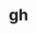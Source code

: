 ---
title: "gh"
layout: cache
categories: [package, develop]
meta: {"compilers": ["gcc@10.2.1", "gcc@7.5.0", "none"], "num_specs": 36, "num_specs_by_stack": {"developer-tools": 4, "developer-tools-aarch64-linux-gnu": 11, "developer-tools-darwin": 10, "developer-tools-manylinux2014": 1, "developer-tools-x86_64_v3-linux-gnu": 10, "root": 36}, "oss": ["centos7", "rhel8", "sequoia", "ubuntu18.04"], "platforms": ["darwin", "linux"], "stacks": ["developer-tools", "developer-tools-aarch64-linux-gnu", "developer-tools-darwin", "developer-tools-manylinux2014", "developer-tools-x86_64_v3-linux-gnu", "root"], "targets": ["aarch64", "x86_64_v3"], "versions": ["2.49.2", "2.50.0", "2.63.2", "2.69.0"]}
spec_details: [{"compiler": "none", "hash": "3evb2m2dgrv6kfqpheqncxb2mk6uqv2d", "os": "rhel8", "platform": "linux", "size": "-", "stacks": ["developer-tools-aarch64-linux-gnu", "root"], "target": "aarch64", "variants": ["build_system=go"], "versions": ["2.63.2"]}, {"compiler": "none", "hash": "3ldzlmcatnzjqhz6cgogyuqjukd5tro5", "os": "centos7", "platform": "linux", "size": "-", "stacks": ["developer-tools-x86_64_v3-linux-gnu", "root"], "target": "x86_64_v3", "variants": ["build_system=go"], "versions": ["2.63.2"]}, {"compiler": "none", "hash": "4tq7qolxvcr3dr6kmlwfitlsicsupebf", "os": "sequoia", "platform": "darwin", "size": "-", "stacks": ["developer-tools-darwin", "root"], "target": "aarch64", "variants": ["build_system=go"], "versions": ["2.69.0"]}, {"compiler": "none", "hash": "5nsfjwi5q46l6un5yzdyydneaxqw6g2c", "os": "rhel8", "platform": "linux", "size": "-", "stacks": ["developer-tools-aarch64-linux-gnu", "root"], "target": "aarch64", "variants": ["build_system=go"], "versions": ["2.63.2"]}, {"compiler": "none", "hash": "5w4hmsj7nljsw7vqt65oiabhzizanrw3", "os": "sequoia", "platform": "darwin", "size": "-", "stacks": ["developer-tools-darwin", "root"], "target": "aarch64", "variants": ["build_system=go"], "versions": ["2.69.0"]}, {"compiler": "none", "hash": "6ag4kj4fdly2ljn2f3r2rv2xnhc5bw25", "os": "sequoia", "platform": "darwin", "size": "-", "stacks": ["developer-tools-darwin", "root"], "target": "aarch64", "variants": ["build_system=go"], "versions": ["2.63.2"]}, {"compiler": "none", "hash": "6ujy3pwsk4v2axpea4a4kbcbzj4qzm2c", "os": "rhel8", "platform": "linux", "size": "-", "stacks": ["developer-tools-aarch64-linux-gnu", "root"], "target": "aarch64", "variants": ["build_system=go"], "versions": ["2.69.0"]}, {"compiler": "gcc@7.5.0", "hash": "cr43xjzckgq7ukkjkfdmz5svytjyh4wm", "os": "ubuntu18.04", "platform": "linux", "size": "-", "stacks": ["developer-tools", "root"], "target": "x86_64_v3", "variants": ["build_system=generic"], "versions": ["2.49.2"]}, {"compiler": "none", "hash": "fvc22xwobynfxpcslhq3zlx3zoilct62", "os": "rhel8", "platform": "linux", "size": "-", "stacks": ["developer-tools-aarch64-linux-gnu", "root"], "target": "aarch64", "variants": ["build_system=go"], "versions": ["2.63.2"]}, {"compiler": "none", "hash": "ga6r5awmbtfvfznro3rhfbuplbipiqrq", "os": "sequoia", "platform": "darwin", "size": "-", "stacks": ["developer-tools-darwin", "root"], "target": "aarch64", "variants": ["build_system=go"], "versions": ["2.69.0"]}, {"compiler": "gcc@10.2.1", "hash": "gh4pz4ypbyo3okaj7c7g2dcmqj36kz7n", "os": "centos7", "platform": "linux", "size": "-", "stacks": ["developer-tools-manylinux2014", "root"], "target": "x86_64_v3", "variants": ["build_system=go"], "versions": ["2.63.2"]}, {"compiler": "none", "hash": "h4w6xhmf3iwy3pmclcdqh6frjtxsauyt", "os": "centos7", "platform": "linux", "size": "-", "stacks": ["developer-tools-x86_64_v3-linux-gnu", "root"], "target": "x86_64_v3", "variants": ["build_system=go"], "versions": ["2.63.2"]}, {"compiler": "none", "hash": "hcnuo7u3si2mb625bfe3qmxiczfufum5", "os": "centos7", "platform": "linux", "size": "-", "stacks": ["developer-tools-x86_64_v3-linux-gnu", "root"], "target": "x86_64_v3", "variants": ["build_system=go"], "versions": ["2.63.2"]}, {"compiler": "none", "hash": "hpuottrrnl7zby2vcu2yxjbr2zak2aaa", "os": "centos7", "platform": "linux", "size": "-", "stacks": ["developer-tools-x86_64_v3-linux-gnu", "root"], "target": "x86_64_v3", "variants": ["build_system=go"], "versions": ["2.63.2"]}, {"compiler": "none", "hash": "iksp3k57wa7u5suwjc62ilm2gwpazyr5", "os": "centos7", "platform": "linux", "size": "-", "stacks": ["developer-tools-x86_64_v3-linux-gnu", "root"], "target": "x86_64_v3", "variants": ["build_system=go"], "versions": ["2.69.0"]}, {"compiler": "none", "hash": "j4m6hhgdqke46v27ecgsbhiuclnu7glq", "os": "rhel8", "platform": "linux", "size": "-", "stacks": ["developer-tools-aarch64-linux-gnu", "root"], "target": "aarch64", "variants": ["build_system=go"], "versions": ["2.69.0"]}, {"compiler": "none", "hash": "jtwg5sfuemadk3riw7ujxl4mfs3lh2sz", "os": "sequoia", "platform": "darwin", "size": "-", "stacks": ["developer-tools-darwin", "root"], "target": "aarch64", "variants": ["build_system=go"], "versions": ["2.63.2"]}, {"compiler": "gcc@7.5.0", "hash": "k2ar6ublknkzjqydqz4lbi4tn3uy55rq", "os": "ubuntu18.04", "platform": "linux", "size": "-", "stacks": ["developer-tools", "root"], "target": "x86_64_v3", "variants": ["build_system=generic"], "versions": ["2.50.0"]}, {"compiler": "none", "hash": "kj3mfbmayjqtex6znfdvwxhekttgfcoa", "os": "rhel8", "platform": "linux", "size": "-", "stacks": ["developer-tools-aarch64-linux-gnu", "root"], "target": "aarch64", "variants": ["build_system=go"], "versions": ["2.69.0"]}, {"compiler": "none", "hash": "l4swzyfs26ckdqokqmmb5kfkb6tc7niv", "os": "rhel8", "platform": "linux", "size": "-", "stacks": ["developer-tools-aarch64-linux-gnu", "root"], "target": "aarch64", "variants": ["build_system=go"], "versions": ["2.63.2"]}, {"compiler": "none", "hash": "l7xxufohg7tmxuw7obcoyitjzohhfiqr", "os": "rhel8", "platform": "linux", "size": "-", "stacks": ["developer-tools-aarch64-linux-gnu", "root"], "target": "aarch64", "variants": ["build_system=go"], "versions": ["2.63.2"]}, {"compiler": "none", "hash": "lno2rwlbd5w2glblkxt3evdfwq3j7uh3", "os": "sequoia", "platform": "darwin", "size": "-", "stacks": ["developer-tools-darwin", "root"], "target": "aarch64", "variants": ["build_system=go"], "versions": ["2.63.2"]}, {"compiler": "none", "hash": "m2gglbehav3ah6u7whieltqumbm6kng4", "os": "centos7", "platform": "linux", "size": "-", "stacks": ["developer-tools-x86_64_v3-linux-gnu", "root"], "target": "x86_64_v3", "variants": ["build_system=go"], "versions": ["2.63.2"]}, {"compiler": "gcc@7.5.0", "hash": "msawn7zfjlbk5nqbtdf2f5cd3e2epaxb", "os": "ubuntu18.04", "platform": "linux", "size": "-", "stacks": ["developer-tools", "root"], "target": "x86_64_v3", "variants": ["build_system=generic"], "versions": ["2.49.2"]}, {"compiler": "none", "hash": "nmr33cfln7qafsu7lsgsp2zw57uzudzj", "os": "sequoia", "platform": "darwin", "size": "-", "stacks": ["developer-tools-darwin", "root"], "target": "aarch64", "variants": ["build_system=go"], "versions": ["2.63.2"]}, {"compiler": "none", "hash": "oibjfwedei7oeggc5hiyeqo4s4sbg6r3", "os": "sequoia", "platform": "darwin", "size": "-", "stacks": ["developer-tools-darwin", "root"], "target": "aarch64", "variants": ["build_system=go"], "versions": ["2.63.2"]}, {"compiler": "none", "hash": "olvjkmxnjp266e2cfu7wj64feapsukj3", "os": "centos7", "platform": "linux", "size": "-", "stacks": ["developer-tools-x86_64_v3-linux-gnu", "root"], "target": "x86_64_v3", "variants": ["build_system=go"], "versions": ["2.63.2"]}, {"compiler": "none", "hash": "qkiooake2nifk3lb45qizeah553e5dha", "os": "centos7", "platform": "linux", "size": "-", "stacks": ["developer-tools-x86_64_v3-linux-gnu", "root"], "target": "x86_64_v3", "variants": ["build_system=go"], "versions": ["2.69.0"]}, {"compiler": "none", "hash": "que6ui3mnu43jsrurh6gw2hbwegdqapj", "os": "rhel8", "platform": "linux", "size": "-", "stacks": ["developer-tools-aarch64-linux-gnu", "root"], "target": "aarch64", "variants": ["build_system=go"], "versions": ["2.63.2"]}, {"compiler": "none", "hash": "unw5titlnjwbkr4kqwgvgegep6q4vfmy", "os": "rhel8", "platform": "linux", "size": "-", "stacks": ["developer-tools-aarch64-linux-gnu", "root"], "target": "aarch64", "variants": ["build_system=go"], "versions": ["2.63.2"]}, {"compiler": "none", "hash": "ve4daqf66v7yc6ezeohmfgy4worpfncu", "os": "rhel8", "platform": "linux", "size": "-", "stacks": ["developer-tools-aarch64-linux-gnu", "root"], "target": "aarch64", "variants": ["build_system=go"], "versions": ["2.63.2"]}, {"compiler": "none", "hash": "vn3mz2dsgqpdraroiwmo4xzw62r3xn5o", "os": "centos7", "platform": "linux", "size": "-", "stacks": ["developer-tools-x86_64_v3-linux-gnu", "root"], "target": "x86_64_v3", "variants": ["build_system=go"], "versions": ["2.63.2"]}, {"compiler": "none", "hash": "w3c4khkukzctqjnev7l7h6epwqu5xpzl", "os": "centos7", "platform": "linux", "size": "-", "stacks": ["developer-tools-x86_64_v3-linux-gnu", "root"], "target": "x86_64_v3", "variants": ["build_system=go"], "versions": ["2.63.2"]}, {"compiler": "gcc@7.5.0", "hash": "xhp3opazks7qgwtmn7ewicnfzsjjgw57", "os": "ubuntu18.04", "platform": "linux", "size": "-", "stacks": ["developer-tools", "root"], "target": "x86_64_v3", "variants": ["build_system=generic"], "versions": ["2.49.2"]}, {"compiler": "none", "hash": "yd367ld63jc2jc3togigmzcvacbmyb7d", "os": "sequoia", "platform": "darwin", "size": "-", "stacks": ["developer-tools-darwin", "root"], "target": "aarch64", "variants": ["build_system=go"], "versions": ["2.63.2"]}, {"compiler": "none", "hash": "yfnr3ho6u2i2ldr24hge4zjtu5g5flyd", "os": "sequoia", "platform": "darwin", "size": "-", "stacks": ["developer-tools-darwin", "root"], "target": "aarch64", "variants": ["build_system=go"], "versions": ["2.63.2"]}]
---